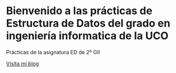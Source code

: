 # Bienvenido a las prácticas de Estructura de Datos del grado en ingeniería informatica de la UCO
Prácticas de la asignatura ED de 2º GII

[Visita mi blog](https://www.re-design.es)
